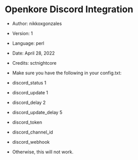 
# Openkore Discord Integration # 
* Author: nikkoxgonzales
* Version: 1
* Language: perl
* Date: April 28, 2022
* Credits: sctnightcore

* Make sure you have the following in your config.txt:
* discord_status 1
* discord_update 1
* discord_delay 2
* discord_update_delay 5
* discord_token 
* discord_channel_id
* discord_webhook
* Otherwise, this will not work.
